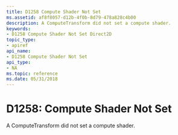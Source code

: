 ```yaml
---
title: D1258 Compute Shader Not Set
ms.assetid: af8f8057-d12b-4f0b-8d79-478a828c4b00
description: A ComputeTransform did not set a compute shader.
keywords:
- D1258 Compute Shader Not Set Direct2D
topic_type:
- apiref
api_name:
- D1258 Compute Shader Not Set
api_type:
- NA
ms.topic: reference
ms.date: 05/31/2018
---
```


# D1258: Compute Shader Not Set

A ComputeTransform did not set a compute shader.






 

 

 
